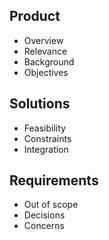 ## Product
- Overview
- Relevance
- Background
- Objectives

## Solutions
- Feasibility
- Constraints
- Integration

## Requirements
- Out of scope
- Decisions
- Concerns
